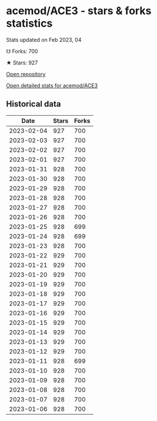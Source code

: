 # acemod/ACE3 - stars & forks statistics

Stats updated on Feb 2023, 04

☋ Forks: 700

★ Stars: 927

[Open repository](https://github.com/acemod/ACE3)

[Open detailed stats for acemod/ACE3](https://reviewgithub.com/rep/acemod/ACE3)

## Historical data
| Date | Stars | Forks |
|------|-------|-------|
| 2023-02-04 | 927 | 700 | 
| 2023-02-03 | 927 | 700 | 
| 2023-02-02 | 927 | 700 | 
| 2023-02-01 | 927 | 700 | 
| 2023-01-31 | 928 | 700 | 
| 2023-01-30 | 928 | 700 | 
| 2023-01-29 | 928 | 700 | 
| 2023-01-28 | 928 | 700 | 
| 2023-01-27 | 928 | 700 | 
| 2023-01-26 | 928 | 700 | 
| 2023-01-25 | 928 | 699 | 
| 2023-01-24 | 928 | 699 | 
| 2023-01-23 | 928 | 700 | 
| 2023-01-22 | 929 | 700 | 
| 2023-01-21 | 929 | 700 | 
| 2023-01-20 | 929 | 700 | 
| 2023-01-19 | 929 | 700 | 
| 2023-01-18 | 929 | 700 | 
| 2023-01-17 | 929 | 700 | 
| 2023-01-16 | 929 | 700 | 
| 2023-01-15 | 929 | 700 | 
| 2023-01-14 | 929 | 700 | 
| 2023-01-13 | 929 | 700 | 
| 2023-01-12 | 929 | 700 | 
| 2023-01-11 | 928 | 699 | 
| 2023-01-10 | 928 | 700 | 
| 2023-01-09 | 928 | 700 | 
| 2023-01-08 | 928 | 700 | 
| 2023-01-07 | 928 | 700 | 
| 2023-01-06 | 928 | 700 | 

